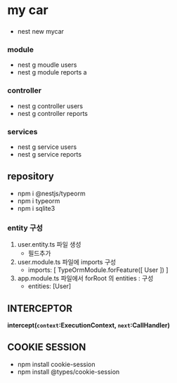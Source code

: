 # my car

###

- nest new mycar

### module

- nest g moudle users
- nest g module reports
  a

### controller

- nest g controller users
- nest g controller reports

### services

- nest g service users
- nest g service reports

## repository

- npm i @nestjs/typeorm
- npm i typeorm
- npm i sqlite3

### entity 구성

1. user.entity.ts 파일 생성
   - 필드추가
2. user.module.ts 파일에 imports 구성
   - imports: [
     TypeOrmModule.forFeature([
     User
     ])
     ]
3. app.module.ts 파일에서 forRoot 의 entities : 구성
   - entities: [User]

## INTERCEPTOR

**intercept(`context`:ExecutionContext, `next`:CallHandler)**



## COOKIE SESSION
- npm install cookie-session
- npm install @types/cookie-session


